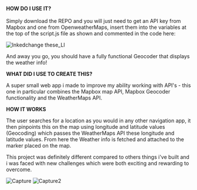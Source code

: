 **HOW DO I USE IT?**
<br>
<br>
Simply download the REPO and you will just need to get an API key from Mapbox and one from OpenweatherMaps, insert them into the variables at the top of the script.js file as shown and commented in the code here:


![Inkedchange these_LI](https://user-images.githubusercontent.com/73814371/154194983-3bd6a938-f04c-4ec1-bf2c-0277f194ac7c.jpg)


And away you go, you should have a fully functional Geocoder that displays the weather info!

**WHAT DID I USE TO CREATE THIS?**

A super small web app i made to improve my ability working with API's - this one in particular combines the Mapbox map API, Mapbox Geocoder functionality and the WeatherMaps API.

**HOW IT WORKS**

The user searches for a location as you would in any other navigation app, it then pinpoints this on the map using longitude and latitude values (Geocoding) which passes the WeatherMaps API these longitude and latitude values. From here the Weather info is fetched and attached to the marker placed on the map.

This project was definitely different compared to others things i've built and i was faced with new challenges which were both exciting and rewarding to overcome.

![Capture](https://user-images.githubusercontent.com/73814371/154175644-e1fd7b5f-dc0d-4000-9112-f4abeb48cbc4.PNG)
![Capture2](https://user-images.githubusercontent.com/73814371/154194784-81498259-1148-48fc-89bf-9b89d69db650.PNG)
